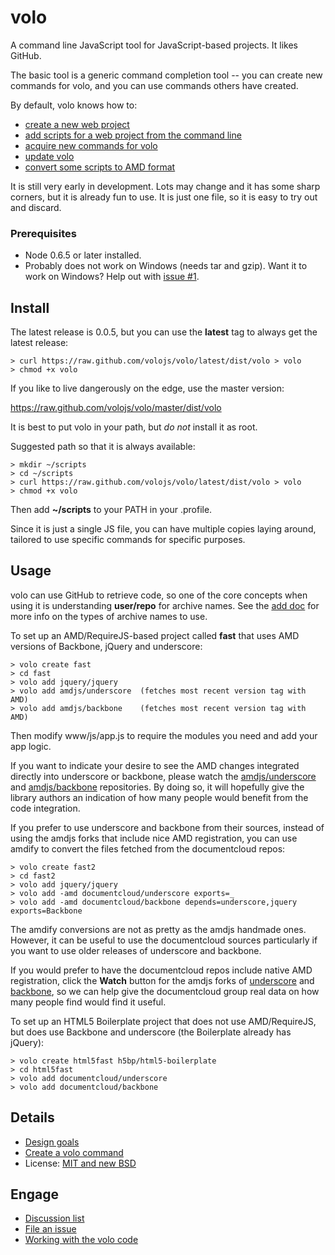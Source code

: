 # volo

A command line JavaScript tool for JavaScript-based projects. It likes
GitHub.

The basic tool is a generic command completion tool -- you can create new
commands for volo, and you can use commands others have created.

By default, volo knows how to:

* [create a new web project](https://github.com/volojs/volo/blob/master/volo/create/doc.md)
* [add scripts for a web project from the command line](https://github.com/volojs/volo/blob/master/volo/add/doc.md)
* [acquire new commands for volo](https://github.com/volojs/volo/blob/master/volo/acquire/doc.md)
* [update volo](https://github.com/volojs/volo/blob/master/volo/rejuvenate/doc.md)
* [convert some scripts to AMD format](https://github.com/volojs/volo/blob/master/volo/amdify/doc.md)

It is still very early in development. Lots may change and it has some sharp
corners, but it is already fun to use. It is just one file, so it is
easy to try out and discard.

### Prerequisites

* Node 0.6.5 or later installed.
* Probably does not work on Windows (needs tar and gzip). Want it to work on
Windows? Help out with [issue #1](https://github.com/volojs/volo/issues/1).

## Install

The latest release is 0.0.5, but you can use the **latest** tag to always get
the latest release:

    > curl https://raw.github.com/volojs/volo/latest/dist/volo > volo
    > chmod +x volo

If you like to live dangerously on the edge, use the master version:

https://raw.github.com/volojs/volo/master/dist/volo

It is best to put volo in your path, but *do not* install it as root.

Suggested path so that it is always available:

    > mkdir ~/scripts
    > cd ~/scripts
    > curl https://raw.github.com/volojs/volo/latest/dist/volo > volo
    > chmod +x volo

Then add **~/scripts** to your PATH in your .profile.

Since it is just a single JS file, you can have multiple copies laying around,
tailored to use specific commands for specific purposes.

## Usage

volo can use GitHub to retrieve code, so one of the core concepts when using
it is understanding **user/repo** for archive names. See the
[add doc](https://github.com/volojs/volo/blob/master/volo/add/doc.md) for more
info on the types of archive names to use.

To set up an AMD/RequireJS-based project called **fast** that uses AMD versions of
Backbone, jQuery and underscore:

    > volo create fast
    > cd fast
    > volo add jquery/jquery
    > volo add amdjs/underscore  (fetches most recent version tag with AMD)
    > volo add amdjs/backbone    (fetches most recent version tag with AMD)

Then modify www/js/app.js to require the modules you need and add your app logic.

If you want to indicate your desire to see the AMD changes integrated directly
into underscore or backbone, please watch the
[amdjs/underscore](https://github.com/amdjs/underscore) and
[amdjs/backbone](https://github.com/amdjs/backbone)
repositories. By doing so, it will hopefully give the library authors an
indication of how many people would benefit from the code integration.

If you prefer to use underscore and backbone from their sources, instead of
using the amdjs forks that include nice AMD registration, you can use amdify
to convert the files fetched from the documentcloud repos:

    > volo create fast2
    > cd fast2
    > volo add jquery/jquery
    > volo add -amd documentcloud/underscore exports=_
    > volo add -amd documentcloud/backbone depends=underscore,jquery exports=Backbone

The amdify conversions are not as pretty as the amdjs handmade ones. However,
it can be useful to use the documentcloud sources particularly if you want to
use older releases of underscore and backbone.

If you would prefer to have the documentcloud repos include native AMD registration,
click the **Watch** button for the amdjs forks of [underscore](https://github.com/amdjs/underscore)
and [backbone](https://github.com/amdjs/backbone), so we can help give the
documentcloud group real data on how many people find would find it useful.

To set up an HTML5 Boilerplate project that does not use AMD/RequireJS, but does
use Backbone and underscore (the Boilerplate already has jQuery):

    > volo create html5fast h5bp/html5-boilerplate
    > cd html5fast
    > volo add documentcloud/underscore
    > volo add documentcloud/backbone

## Details

* [Design goals](https://github.com/volojs/volo/blob/master/docs/designGoals.md)
* [Create a volo command](https://github.com/volojs/volo/blob/master/docs/createCommand.md)
* License: [MIT and new BSD](https://github.com/volojs/volo/blob/master/LICENSE)

## Engage

* [Discussion list](http://groups.google.com/group/volojs)
* [File an issue](https://github.com/volojs/volo/issues)
* [Working with the volo code](https://github.com/volojs/volo/blob/master/docs/workingWithCode.md)

